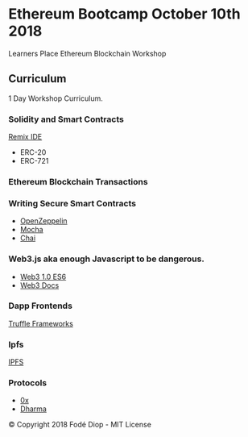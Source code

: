 # Ethereum Bootcamp October 10th 2018
Learners Place Ethereum Blockchain Workshop

## Curriculum
1 Day Workshop Curriculum.

### Solidity and Smart Contracts
[Remix IDE](https://remix.ethereum.org/)

* ERC-20
* ERC-721

### Ethereum Blockchain Transactions

### Writing Secure Smart Contracts
+ [OpenZeppelin](https://github.com/OpenZeppelin/openzeppelin-solidity)
+ [Mocha](https://mochajs.org/)
+ [Chai](https://www.chaijs.com/)

### Web3.js aka enough Javascript to be dangerous.
+ [Web3 1.0 ES6](https://github.com/ethereum/web3.js/tree/1.0ES6)
+ [Web3 Docs](https://web3js.readthedocs.io/en/1.0/index.html)

### Dapp Frontends
[Truffle Frameworks](https://truffleframework.com/truffle)  

### Ipfs
[IPFS](https://ipfs.io/)

### Protocols
+ [0x](https://0xproject.com/)
+ [Dharma](https://dharma.io/)

© Copyright 2018 Fodé Diop - MIT License

